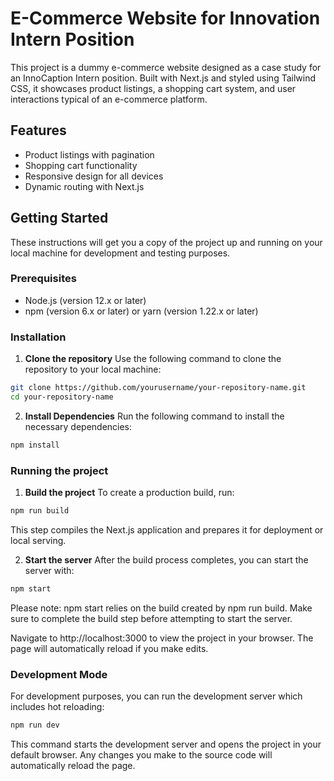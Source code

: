 # E-Commerce Website for Innovation Intern Position

This project is a dummy e-commerce website designed as a case study for an InnoCaption Intern position. Built with Next.js and styled using Tailwind CSS, it showcases product listings, a shopping cart system, and user interactions typical of an e-commerce platform.

## Features

- Product listings with pagination
- Shopping cart functionality
- Responsive design for all devices
- Dynamic routing with Next.js

## Getting Started

These instructions will get you a copy of the project up and running on your local machine for development and testing purposes.

### Prerequisites

- Node.js (version 12.x or later)
- npm (version 6.x or later) or yarn (version 1.22.x or later)

### Installation

1. **Clone the repository**
Use the following command to clone the repository to your local machine:
```bash
git clone https://github.com/yourusername/your-repository-name.git
cd your-repository-name
```

2. **Install Dependencies**
Run the following command to install the necessary dependencies:
```bash
npm install
```

### Running the project

1. **Build the project**
To create a production build, run:
```bash
npm run build
```
This step compiles the Next.js application and prepares it for deployment or local serving.

2. **Start the server**
After the build process completes, you can start the server with:
```bash
npm start
```
Please note: npm start relies on the build created by npm run build. Make sure to complete the build step before attempting to start the server.

Navigate to http://localhost:3000 to view the project in your browser. The page will automatically reload if you make edits.

### Development Mode

For development purposes, you can run the development server which includes hot reloading:

```bash
npm run dev
```
This command starts the development server and opens the project in your default browser. Any changes you make to the source code will automatically reload the page.
